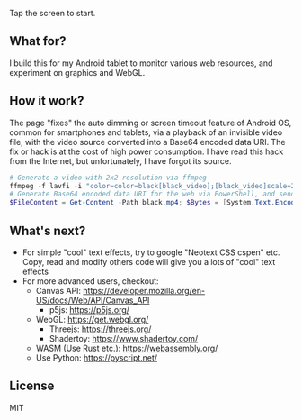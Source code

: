 Tap the screen to start.

## What for?
I build this for my Android tablet to monitor various web resources, and experiment on graphics and WebGL.

## How it work?
The page "fixes" the auto dimming or screen timeout feature of Android OS, common for smartphones and tablets,
via a playback of an invisible video file, with the video source converted into a Base64 encoded data URI.
The fix or hack is at the cost of high power consumption. I have read this hack from the Internet, but
unfortunately, I have forgot its source.
```PowerShell
# Generate a video with 2x2 resolution via ffmpeg
ffmpeg -f lavfi -i "color=color=black[black_video];[black_video]scale=2:2" -t 1 -c:v libx264 black.mp4
# Generate Base64 encoded data URI for the web via PowerShell, and send the outout to clipboard
$FileContent = Get-Content -Path black.mp4; $Bytes = [System.Text.Encoding]::Unicode.GetBytes($FileContent); "data:video/mp4;base64," + [Convert]::ToBase64String($Bytes) | Set-Clipboard
```

## What's next?
- For simple "cool" text effects, try to google "Neotext CSS cspen" etc. Copy, read and modify others code will give you a lots of "cool" text effects
- For more advanced users, checkout:
	- Canvas API: https://developer.mozilla.org/en-US/docs/Web/API/Canvas_API
		- p5js: https://p5js.org/
	- WebGL: https://get.webgl.org/
		- Threejs: https://threejs.org/
		- Shadertoy: https://www.shadertoy.com/
	- WASM (Use Rust etc.): https://webassembly.org/
	- Use Python: https://pyscript.net/
	
## License
MIT
